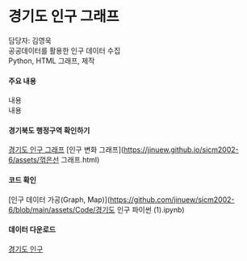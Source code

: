 # 경기도 인구 그래프

담당자: 김영욱<br>
공공데이터를 활용한 인구 데이터 수집<br>
Python, HTML 그래프,  제작<br>

#### 주요 내용

내용<br>
내용

#### 경기북도 행정구역 확인하기
[경기도 인구 그래프](https://jinuew.github.io/sicm2002-6/assets/막대그래프.html)
[인구 변화 그래프](https://jinuew.github.io/sicm2002-6/assets/꺾은선 그래프.html)

#### 코드 확인
[인구 데이터 가공(Graph, Map)](https://github.com/jinuew/sicm2002-6/blob/main/assets/Code/경기도 인구 파이썬 (1).ipynb)


#### 데이터 다운로드
[경기도 인구](https://github.com/jinuew/sicm2002-6/raw/main/assets/Data/gyeonggi_pop.xlsx)<br>
